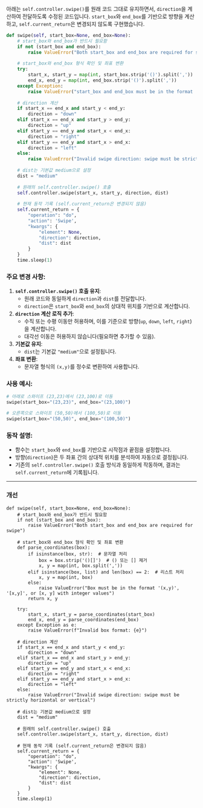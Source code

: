 아래는 `self.controller.swipe()`를 원래 코드 그대로 유지하면서, `direction`을 계산하여 전달하도록 수정된 코드입니다. `start_box`와 `end_box`를 기반으로 방향을 계산하고, `self.current_return`은 변경되지 않도록 구현했습니다.

```python
def swipe(self, start_box=None, end_box=None):
    # start_box와 end_box가 반드시 필요함
    if not (start_box and end_box):
        raise ValueError("Both start_box and end_box are required for swipe")
    
    # start_box와 end_box 형식 확인 및 좌표 변환
    try:
        start_x, start_y = map(int, start_box.strip('()').split(','))
        end_x, end_y = map(int, end_box.strip('()').split(','))
    except Exception:
        raise ValueError("start_box and end_box must be in the format '(x,y)' with integer values")
    
    # direction 계산
    if start_x == end_x and start_y < end_y:
        direction = "down"
    elif start_x == end_x and start_y > end_y:
        direction = "up"
    elif start_y == end_y and start_x < end_x:
        direction = "right"
    elif start_y == end_y and start_x > end_x:
        direction = "left"
    else:
        raise ValueError("Invalid swipe direction: swipe must be strictly horizontal or vertical")
    
    # dist는 기본값 medium으로 설정
    dist = "medium"
    
    # 원래의 self.controller.swipe() 호출
    self.controller.swipe(start_x, start_y, direction, dist)
    
    # 현재 동작 기록 (self.current_return은 변경되지 않음)
    self.current_return = {
        "operation": "do",
        "action": 'Swipe',
        "kwargs": {
            "element": None,
            "direction": direction,
            "dist": dist
        }
    }
    time.sleep(1)

```

### 주요 변경 사항:
1. **`self.controller.swipe()` 호출 유지**:
   - 원래 코드와 동일하게 `direction`과 `dist`를 전달합니다.
   - `direction`은 `start_box`와 `end_box`의 상대적 위치를 기반으로 계산합니다.
2. **`direction` 계산 로직 추가**:
   - 수직 또는 수평 이동만 허용하며, 이를 기준으로 방향(`up`, `down`, `left`, `right`)을 계산합니다.
   - 대각선 이동은 허용하지 않습니다(필요하면 추가할 수 있음).
3. **기본값 유지**:
   - `dist`는 기본값 `"medium"`으로 설정됩니다.
4. **좌표 변환**:
   - 문자열 형식의 `(x,y)`를 정수로 변환하여 사용합니다.

### 사용 예시:
```python
# 아래로 스와이프 (23,23)에서 (23,100)로 이동
swipe(start_box="(23,23)", end_box="(23,100)")

# 오른쪽으로 스와이프 (50,50)에서 (100,50)로 이동
swipe(start_box="(50,50)", end_box="(100,50)")
```

### 동작 설명:
- 함수는 `start_box`와 `end_box`를 기반으로 시작점과 끝점을 설정합니다.
- 방향(`direction`)은 두 좌표 간의 상대적 위치를 분석하여 자동으로 결정됩니다.
- 기존의 `self.controller.swipe()` 호출 방식과 동일하게 작동하며, 결과는 `self.current_return`에 기록됩니다.

---


### 개선
```
def swipe(self, start_box=None, end_box=None):
    # start_box와 end_box가 반드시 필요함
    if not (start_box and end_box):
        raise ValueError("Both start_box and end_box are required for swipe")
    
    # start_box와 end_box 형식 확인 및 좌표 변환
    def parse_coordinates(box):
        if isinstance(box, str):  # 문자열 처리
            box = box.strip('()[]')  # () 또는 [] 제거
            x, y = map(int, box.split(','))
        elif isinstance(box, list) and len(box) == 2:  # 리스트 처리
            x, y = map(int, box)
        else:
            raise ValueError("Box must be in the format '(x,y)', '[x,y]', or [x, y] with integer values")
        return x, y

    try:
        start_x, start_y = parse_coordinates(start_box)
        end_x, end_y = parse_coordinates(end_box)
    except Exception as e:
        raise ValueError(f"Invalid box format: {e}")
    
    # direction 계산
    if start_x == end_x and start_y < end_y:
        direction = "down"
    elif start_x == end_x and start_y > end_y:
        direction = "up"
    elif start_y == end_y and start_x < end_x:
        direction = "right"
    elif start_y == end_y and start_x > end_x:
        direction = "left"
    else:
        raise ValueError("Invalid swipe direction: swipe must be strictly horizontal or vertical")
    
    # dist는 기본값 medium으로 설정
    dist = "medium"
    
    # 원래의 self.controller.swipe() 호출
    self.controller.swipe(start_x, start_y, direction, dist)
    
    # 현재 동작 기록 (self.current_return은 변경되지 않음)
    self.current_return = {
        "operation": "do",
        "action": 'Swipe',
        "kwargs": {
            "element": None,
            "direction": direction,
            "dist": dist
        }
    }
    time.sleep(1)
```
